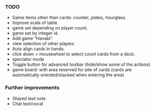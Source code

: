 ### TODO

 * Game items other than cards: counter, plates, hourglass.
 * Improve scale of table.
 * game set depending on player count.
 * game set by integer id.
 * Add game "Hanabi".
 * view selection of other players
 * Auto align cards in hands.
 * click down + mousewheel to select _count_ cards from a deck.
 * spectator mode
 * Toggle button for advanced toolbar (hide/show some of the actions)
 * game board: with area reserved for pile of cards (cards are automatically oriented/stacked when entering the area)

### Further improvements
 * Shared text note
 * Chat text/vocal
